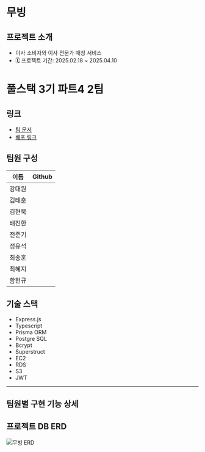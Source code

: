 # 무빙

## 프로젝트 소개

- 이사 소비자와 이사 전문가 매칭 서비스
- 🗓️ 프로젝트 기간: 2025.02.18 ~ 2025.04.10

# 풀스택 3기 파트4 2팀

## 링크
- [팀 문서](https://weak-lancer-c84.notion.site/1a06152b67c6817ebfd7c32764490c9f?v=1a06152b67c681a39668000c39caa079&pvs=4)
- [배포 링크](https://api.moving-app.site)

## 팀원 구성
| 이름 | Github |
|------|---------|
| 강대원| 
| 김태훈|
| 김현묵|
| 배진한|
| 전준기|
| 정유석|
| 최종훈|
| 최혜지|
| 함헌규|

## 기술 스택

- Express.js
- Typescript
- Prisma ORM
- Postgre SQL
- Bcrypt
- Superstruct
- EC2
- RDS
- S3
- JWT

---

## 팀원별 구현 기능 상세

## 프로젝트 DB ERD

![무빙 ERD](https://github.com/user-attachments/assets/3417c4a3-59c3-4c9a-b2ca-5cfa30b77c32)

